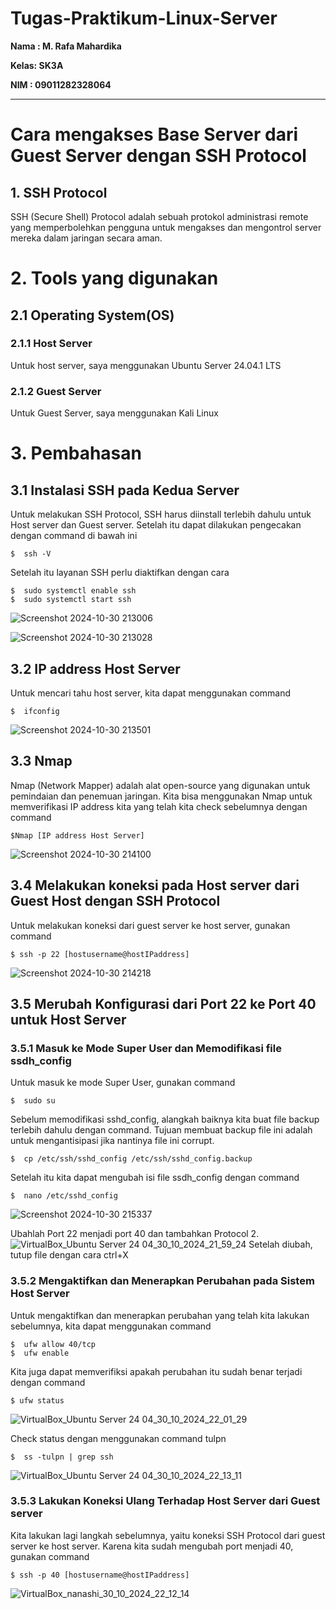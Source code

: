 # Tugas-Praktikum-Linux-Server

**Nama : M. Rafa Mahardika**

**Kelas: SK3A**

**NIM  : 09011282328064**

---

# Cara mengakses Base Server dari Guest Server dengan SSH Protocol
## 1. SSH Protocol
SSH (Secure Shell) Protocol adalah sebuah protokol administrasi remote yang memperbolehkan pengguna untuk mengakses dan mengontrol server mereka dalam jaringan secara aman.

# 2. Tools yang digunakan
## 2.1 Operating System(OS)
### 2.1.1 Host Server
Untuk host server, saya menggunakan Ubuntu Server 24.04.1 LTS

### 2.1.2 Guest Server
Untuk Guest Server, saya menggunakan Kali Linux

# 3. Pembahasan
## 3.1 Instalasi SSH pada Kedua Server
Untuk melakukan SSH Protocol, SSH harus diinstall terlebih dahulu untuk Host server dan Guest server. Setelah itu dapat dilakukan pengecakan dengan command di bawah ini
```
$  ssh -V
```
Setelah itu layanan SSH perlu diaktifkan dengan cara
```
$  sudo systemctl enable ssh
$  sudo systemctl start ssh
```
![Screenshot 2024-10-30 213006](https://github.com/user-attachments/assets/f14b1f93-1982-4f29-a27f-4ff59ac79545)






![Screenshot 2024-10-30 213028](https://github.com/user-attachments/assets/01344a8f-7d1a-4830-a7b0-098d3501d7c0)

## 3.2 IP address Host Server
Untuk mencari tahu host server, kita dapat menggunakan command
```
$  ifconfig
```
![Screenshot 2024-10-30 213501](https://github.com/user-attachments/assets/d37b516f-8587-44b2-92e3-861ae7cae783)

## 3.3 Nmap
Nmap (Network Mapper) adalah alat open-source yang digunakan untuk pemindaian dan penemuan jaringan. Kita bisa menggunakan Nmap untuk memverifikasi IP address kita yang telah kita check sebelumnya dengan command
```
$Nmap [IP address Host Server]
```
![Screenshot 2024-10-30 214100](https://github.com/user-attachments/assets/7249669f-bcd6-4001-b2b4-ee2ed23b880a)

## 3.4 Melakukan koneksi pada Host server dari Guest Host dengan SSH Protocol
Untuk melakukan koneksi dari guest server ke host server, gunakan command
```
$ ssh -p 22 [hostusername@hostIPaddress]
```
![Screenshot 2024-10-30 214218](https://github.com/user-attachments/assets/2605b5d1-8b69-4e4c-97d5-ea936b926380)

## 3.5 Merubah Konfigurasi dari Port 22 ke Port 40 untuk Host Server
### 3.5.1 Masuk ke Mode Super User dan Memodifikasi file ssdh_config
Untuk masuk ke mode Super User, gunakan command
```
$  sudo su
```
Sebelum memodifikasi sshd_config, alangkah baiknya kita buat file backup terlebih dahulu dengan command. Tujuan membuat backup file ini adalah untuk mengantisipasi jika nantinya file ini corrupt.
```
$  cp /etc/ssh/sshd_config /etc/ssh/sshd_config.backup
```
Setelah itu kita dapat mengubah isi file ssdh_config dengan command
```
$  nano /etc/sshd_config
```
![Screenshot 2024-10-30 215337](https://github.com/user-attachments/assets/512bf531-0b20-4287-ada2-614ea2642946)






Ubahlah Port 22 menjadi port 40 dan tambahkan Protocol 2.
![VirtualBox_Ubuntu Server 24 04_30_10_2024_21_59_24](https://github.com/user-attachments/assets/87bc3c04-3249-4194-aa3d-6fd9d6d5518f)
Setelah diubah, tutup file dengan cara ctrl+X

### 3.5.2 Mengaktifkan dan Menerapkan Perubahan pada Sistem Host Server
Untuk mengaktifkan dan menerapkan perubahan yang telah kita lakukan sebelumnya, kita dapat menggunakan command
```
$  ufw allow 40/tcp
$  ufw enable
```
Kita juga dapat memverifiksi apakah perubahan itu sudah benar terjadi dengan command
```
$ ufw status
```
![VirtualBox_Ubuntu Server 24 04_30_10_2024_22_01_29](https://github.com/user-attachments/assets/d9cf2fd0-7ef6-4f05-ae2f-93428d907621)

Check status dengan menggunakan command tulpn
```
$  ss -tulpn | grep ssh
```
![VirtualBox_Ubuntu Server 24 04_30_10_2024_22_13_11](https://github.com/user-attachments/assets/a8696973-4407-4d9f-9c0f-eb6589211fbf)

### 3.5.3 Lakukan Koneksi Ulang Terhadap Host Server dari Guest server
Kita lakukan lagi langkah sebelumnya, yaitu koneksi SSH Protocol dari guest server ke host server. Karena kita sudah mengubah port menjadi 40, gunakan command
```
$ ssh -p 40 [hostusername@hostIPaddress]
```
![VirtualBox_nanashi_30_10_2024_22_12_14](https://github.com/user-attachments/assets/edefe9ff-99db-4dc3-b089-a5036c09dafb)



